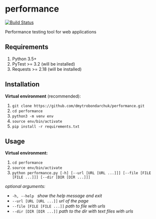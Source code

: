 performance
===========
[![Build Status](https://travis-ci.org/dmytrobondarchuk/performance.svg?branch=master)](https://travis-ci.org/dmytrobondarchuk/performance)
    
Performance testing tool for web applications

Requirements
------------
1. Python 3.5+
2. PyTest >= 3.2 (will be installed)
3. Requests >= 2.18 (will be installed)


Installation
------------
**Virtual environment** (recommended):

1. `git clone https://github.com/dmytrobondarchuk/performance.git`
2. `cd performance`
3. `python3 -m venv env`
4. `source env/bin/activate`
5. `pip install -r requirements.txt`

Usage
-----
**Virtual environment:**
1. ```cd performance```
2. ```source env/bin/activate```
3. ```python performance.py [-h] [--url [URL [URL ...]]] [--file [FILE [FILE ...]]] [--dir [DIR [DIR ...]]]```


_optional arguments:_
  - `-h, --help `
                        _show the help message and exit_
  - `--url [URL [URL ...]]`
                        _url of the page_
  - `--file [FILE [FILE ...]]`
                        _path to file with urls_
  - `--dir [DIR [DIR ...]]`
                        _path to the dir with text files with urls_

